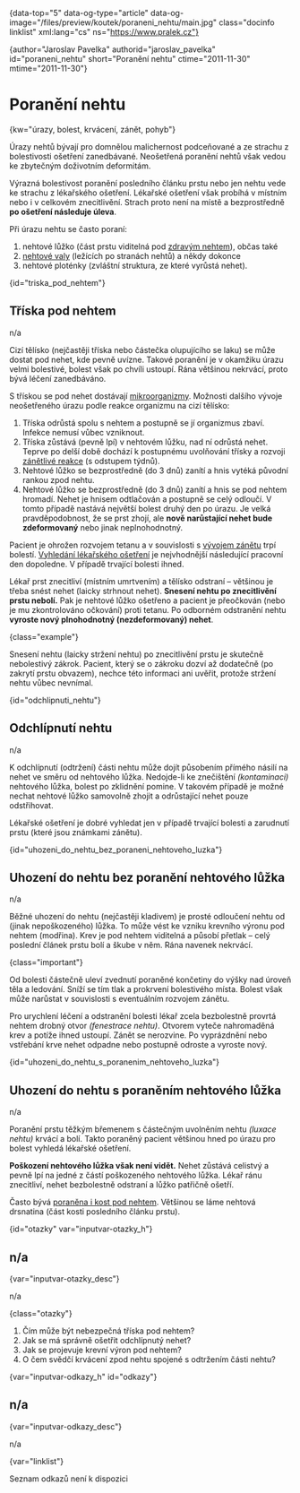 
{data-top="5" data-og-type="article" data-og-image="/files/preview/koutek/poraneni_nehtu/main.jpg" class="docinfo linklist" xml:lang="cs" ns="https://www.pralek.cz"}

{author="Jaroslav Pavelka" authorid="jaroslav\_pavelka" id="poraneni\_nehtu" short="Poranění nehtu" ctime="2011-11-30" mtime="2011-11-30"}

# Poranění nehtu

<!-- generated attribute kw by user_udpatekw.sh on 2019-01-10, do not edit -->

{kw="úrazy, bolest, krvácení, zánět, pohyb"}

Úrazy nehtů bývají pro domnělou malichernost podceňované a ze strachu z bolestivosti ošetření zanedbávané. Neošetřená poranění nehtů však vedou ke zbytečným doživotním deformitám.

Výrazná bolestivost poranění posledního článku prstu nebo jen nehtu vede ke strachu z lékařského ošetření. Lékařské ošetření však probíhá v místním nebo i v celkovém znecitlivění. Strach proto není na místě a bezprostředně **po ošetření následuje úleva**.

Při úrazu nehtu se často poraní:

  1. nehtové lůžko (část prstu viditelná pod [zdravým nehtem][1]), občas také
  2. [nehtové valy][2] (ležících po stranách nehtů) a někdy dokonce
  3. nehtové ploténky (zvláštní struktura, ze které vyrůstá nehet).

{id="triska\_pod\_nehtem"}

## Tříska pod nehtem

n/a

Cizí tělísko (nejčastěji tříska nebo částečka olupujícího se laku) se může dostat pod nehet, kde pevně uvízne. Takové poranění je v okamžiku úrazu velmi bolestivé, bolest však po chvíli ustoupí. Rána většinou nekrvácí, proto bývá léčení zanedbáváno.

S třískou se pod nehet dostávají [mikroorganizmy][3]. Možnosti dalšího vývoje neošetřeného úrazu podle reakce organizmu na cizí tělísko:

  1. Tříska odrůstá spolu s nehtem a postupně se jí organizmus zbaví. Infekce nemusí vůbec vzniknout.
  2. Tříska zůstává (pevně lpí) v nehtovém lůžku, nad ní odrůstá nehet. Teprve po delší době dochází k postupnému uvolňování třísky a rozvoji [zánětlivé reakce][4] (s odstupem týdnů).
  3. Nehtové lůžko se bezprostředně (do 3 dnů) zanítí a hnis vytéká původní rankou zpod nehtu.
  4. Nehtové lůžko se bezprostředně (do 3 dnů) zanítí a hnis se pod nehtem hromadí. Nehet je hnisem odtlačován a postupně se celý odloučí. V tomto případě nastává největší bolest druhý den po úrazu. Je velká pravděpodobnost, že se prst zhojí, ale **nově narůstající nehet bude zdeformovaný** nebo jinak neplnohodnotný.

Pacient je ohrožen rozvojem tetanu a v souvislosti s [vývojem zánětu][5] trpí bolestí. [Vyhledání lékařského ošetření][6] je nejvhodnější následující pracovní den dopoledne. V případě trvající bolesti ihned.

Lékař prst znecitliví (místním umrtvením) a tělísko odstraní – většinou je třeba snést nehet (laicky strhnout nehet). **Snesení nehtu po znecitlivění prstu nebolí.** Pak je nehtové lůžko ošetřeno a pacient je přeočkován (nebo je mu zkontrolováno očkování) proti tetanu. Po odborném odstranění nehtu **vyroste nový plnohodnotný (nezdeformovaný) nehet**.

{class="example"}

Snesení nehtu (laicky stržení nehtu) po znecitlivění prstu je skutečně nebolestivý zákrok. Pacient, který se o zákroku dozví až dodatečně (po zakrytí prstu obvazem), nechce této informaci ani uvěřit, protože stržení nehtu vůbec nevnímal.

{id="odchlipnuti_nehtu"}

## Odchlípnutí nehtu

n/a

K odchlípnutí (odtržení) části nehtu může dojít působením přímého násilí na nehet ve směru od nehtového lůžka. Nedojde-li ke znečištění _(kontaminaci)_ nehtového lůžka, bolest po zklidnění pomine. V takovém případě je možné nechat nehtové lůžko samovolně zhojit a odrůstající nehet pouze odstřihovat.

Lékařské ošetření je dobré vyhledat jen v případě trvající bolesti a zarudnutí prstu (které jsou známkami zánětu).

{id="uhozeni\_do\_nehtu\_bez\_poraneni\_nehtoveho\_luzka"}

## Uhození do nehtu bez poranění nehtového lůžka

n/a

Běžné uhození do nehtu (nejčastěji kladivem) je prosté odloučení nehtu od (jinak nepoškozeného) lůžka. To může vést ke vzniku krevního výronu pod nehtem (modřina). Krev je pod nehtem viditelná a působí přetlak – celý poslední článek prstu bolí a škube v něm. Rána navenek nekrvácí.

{class="important"}

Od bolesti částečně uleví zvednutí poraněné končetiny do výšky nad úroveň těla a ledování. Sníží se tím tlak a prokrvení bolestivého místa. Bolest však může narůstat v souvislosti s eventuálním rozvojem zánětu.

Pro urychlení léčení a odstranění bolesti lékař zcela bezbolestně provrtá nehtem drobný otvor _(fenestrace nehtu)_. Otvorem vyteče nahromaděná krev a potíže ihned ustoupí. Zánět se nerozvine. Po vyprázdnění nebo vstřebání krve nehet odpadne nebo postupně odroste a vyroste nový.

{id="uhozeni\_do\_nehtu\_s\_poranenim\_nehtoveho\_luzka"}

## Uhození do nehtu s poraněním nehtového lůžka

n/a

Poranění prstu těžkým břemenem s částečným uvolněním nehtu _(luxace nehtu)_ krvácí a bolí. Takto poraněný pacient většinou hned po úrazu pro bolest vyhledá lékařské ošetření.

**Poškození nehtového lůžka však není vidět.** Nehet zůstává celistvý a pevně lpí na jedné z částí poškozeného nehtového lůžka. Lékař ránu znecitliví, nehet bezbolestně odstraní a lůžko patřičně ošetří.

Často bývá [poraněna i kost pod nehtem][7]. Většinou se láme nehtová drsnatina (část kosti posledního článku prstu).

{id="otazky" var="inputvar-otazky_h"}

## n/a

{var="inputvar-otazky_desc"}

n/a

{class="otazky"}

  1. Čím může být nebezpečná tříska pod nehtem?
  2. Jak se má správně ošetřit odchlípnutý nehet?
  3. Jak se projevuje krevní výron pod nehtem?
  4. O čem svědčí krvácení zpod nehtu spojené s odtržením části nehtu?

{var="inputvar-odkazy_h" id="odkazy"}

## n/a

{var="inputvar-odkazy_desc"}

n/a

{var="linklist"}

Seznam odkazů není k dispozici

 [1]: plisne_kuze
 [2]: zarustajici_nehty
 [3]: mikroorganizmy
 [4]: zanet
 [5]: bolest_v_krku_angina
 [6]: nalehavost_lekarskeho_vysetreni
 [7]: zlomeniny_kosti

